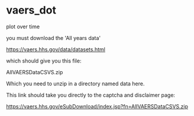# vaers_dot
plot over time

you must download the 'All years data'

https://vaers.hhs.gov/data/datasets.html

which should give you this file:

AllVAERSDataCSVS.zip

Which you need to unzip in a directory named data here.

This link should take you directly to the captcha and disclaimer page:

https://vaers.hhs.gov/eSubDownload/index.jsp?fn=AllVAERSDataCSVS.zip
